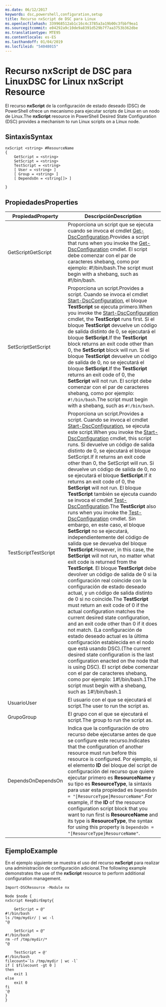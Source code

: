 ```yaml
---
ms.date: 06/12/2017
keywords: dsc,powershell,configuration,setup
title: Recurso nxScript de DSC para Linux
ms.openlocfilehash: 339968512ab1c16c4c3785a3a19b00c3fbbf9ea1
ms.sourcegitcommit: e04292a9c10de9a8391d529b7f7aa3753b362dbe
ms.translationtype: MTE95
ms.contentlocale: es-ES
ms.lasthandoff: 01/04/2019
ms.locfileid: "54048015"
---
```

# <a name="dsc-for-linux-nxscript-resource"></a><span data-ttu-id="272f8-103">Recurso nxScript de DSC para Linux</span><span class="sxs-lookup"><span data-stu-id="272f8-103">DSC for Linux nxScript Resource</span></span>

<span data-ttu-id="272f8-104">El recurso **nxScript** de la configuración de estado deseado (DSC) de PowerShell ofrece un mecanismo para ejecutar scripts de Linux en un nodo de Linux.</span><span class="sxs-lookup"><span data-stu-id="272f8-104">The **nxScript** resource in PowerShell Desired State Configuration (DSC) provides a mechanism to run Linux scripts on a Linux node.</span></span>

## <a name="syntax"></a><span data-ttu-id="272f8-105">Sintaxis</span><span class="sxs-lookup"><span data-stu-id="272f8-105">Syntax</span></span>

```
nxScript <string> #ResourceName
{
    GetScript = <string>
    SetScript = <string>
    TestScript = <string>
    [ User = <string> ]
    [ Group = <string> ]
    [ DependsOn = <string[]> ]

}
```

## <a name="properties"></a><span data-ttu-id="272f8-106">Propiedades</span><span class="sxs-lookup"><span data-stu-id="272f8-106">Properties</span></span>

|  <span data-ttu-id="272f8-107">Propiedad</span><span class="sxs-lookup"><span data-stu-id="272f8-107">Property</span></span> |  <span data-ttu-id="272f8-108">Descripción</span><span class="sxs-lookup"><span data-stu-id="272f8-108">Description</span></span> |
|---|---|
| <span data-ttu-id="272f8-109">GetScript</span><span class="sxs-lookup"><span data-stu-id="272f8-109">GetScript</span></span>| <span data-ttu-id="272f8-110">Proporciona un script que se ejecuta cuando se invoca el cmdlet [Get-DscConfiguration](https://technet.microsoft.com/en-us/library/dn521625.aspx).</span><span class="sxs-lookup"><span data-stu-id="272f8-110">Provides a script that runs when you invoke the [Get-DscConfiguration](https://technet.microsoft.com/en-us/library/dn521625.aspx) cmdlet.</span></span> <span data-ttu-id="272f8-111">El script debe comenzar con el par de caracteres shebang, como por ejemplo: #!/bin/bash.</span><span class="sxs-lookup"><span data-stu-id="272f8-111">The script must begin with a shebang, such as #!/bin/bash.</span></span>|
| <span data-ttu-id="272f8-112">SetScript</span><span class="sxs-lookup"><span data-stu-id="272f8-112">SetScript</span></span>| <span data-ttu-id="272f8-113">Proporciona un script.</span><span class="sxs-lookup"><span data-stu-id="272f8-113">Provides a script.</span></span> <span data-ttu-id="272f8-114">Cuando se invoca el cmdlet [Start-DscConfiguration](https://technet.microsoft.com/en-us/library/dn521623.aspx), el bloque **TestScript** se ejecuta primero.</span><span class="sxs-lookup"><span data-stu-id="272f8-114">When you invoke the [Start-DscConfiguration](https://technet.microsoft.com/en-us/library/dn521623.aspx) cmdlet, the **TestScript** runs first.</span></span> <span data-ttu-id="272f8-115">Si el bloque **TestScript** devuelve un código de salida distinto de 0, se ejecutará el bloque **SetScript**.</span><span class="sxs-lookup"><span data-stu-id="272f8-115">If the **TestScript** block returns an exit code other than 0, the **SetScript** block will run.</span></span> <span data-ttu-id="272f8-116">Si el bloque **TestScript** devuelve un código de salida de 0, no se ejecutará el bloque **SetScript**.</span><span class="sxs-lookup"><span data-stu-id="272f8-116">If the **TestScript** returns an exit code of 0, the **SetScript** will not run.</span></span> <span data-ttu-id="272f8-117">El script debe comenzar con el par de caracteres shebang, como por ejemplo: `#!/bin/bash`.</span><span class="sxs-lookup"><span data-stu-id="272f8-117">The script must begin with a shebang, such as `#!/bin/bash`.</span></span>|
| <span data-ttu-id="272f8-118">TestScript</span><span class="sxs-lookup"><span data-stu-id="272f8-118">TestScript</span></span>| <span data-ttu-id="272f8-119">Proporciona un script.</span><span class="sxs-lookup"><span data-stu-id="272f8-119">Provides a script.</span></span> <span data-ttu-id="272f8-120">Cuando se invoca el cmdlet [Start-DscConfiguration](https://technet.microsoft.com/en-us/library/dn521623.aspx), se ejecuta este script.</span><span class="sxs-lookup"><span data-stu-id="272f8-120">When you invoke the [Start-DscConfiguration](https://technet.microsoft.com/en-us/library/dn521623.aspx) cmdlet, this script runs.</span></span> <span data-ttu-id="272f8-121">Si devuelve un código de salida distinto de 0, se ejecutará el bloque SetScript.</span><span class="sxs-lookup"><span data-stu-id="272f8-121">If it returns an exit code other than 0, the SetScript will run.</span></span> <span data-ttu-id="272f8-122">Si devuelve un código de salida de 0, no se ejecutará el bloque **SetScript**.</span><span class="sxs-lookup"><span data-stu-id="272f8-122">If it returns an exit code of 0, the **SetScript** will not run.</span></span> <span data-ttu-id="272f8-123">El bloque **TestScript** también se ejecuta cuando se invoca el cmdlet [Test-DscConfiguration](https://technet.microsoft.com/en-us/library/dn407382.aspx).</span><span class="sxs-lookup"><span data-stu-id="272f8-123">The **TestScript** also runs when you invoke the [Test-DscConfiguration](https://technet.microsoft.com/en-us/library/dn407382.aspx) cmdlet.</span></span> <span data-ttu-id="272f8-124">Sin embargo, en este caso, el bloque **SetScript** no se ejecutará, independientemente del código de salida que se devuelva del bloque **TestScript**.</span><span class="sxs-lookup"><span data-stu-id="272f8-124">However, in this case, the **SetScript** will not run, no matter what exit code is returned from the **TestScript**.</span></span> <span data-ttu-id="272f8-125">El bloque **TestScript** debe devolver un código de salida de 0 si la configuración real coincide con la configuración de estado deseado actual, y un código de salida distinto de 0 si no coincide.</span><span class="sxs-lookup"><span data-stu-id="272f8-125">The **TestScript** must return an exit code of 0 if the actual configuration matches the current desired state configuration, and an exit code other than 0 if it does not match.</span></span> <span data-ttu-id="272f8-126">(La configuración de estado deseado actual es la última configuración establecida en el nodo que está usando DSC).</span><span class="sxs-lookup"><span data-stu-id="272f8-126">(The current desired state configuration is the last configuration enacted on the node that is using DSC).</span></span> <span data-ttu-id="272f8-127">El script debe comenzar con el par de caracteres shebang, como por ejemplo: 1#!/bin/bash.1</span><span class="sxs-lookup"><span data-stu-id="272f8-127">The script must begin with a shebang, such as 1#!/bin/bash.1</span></span>|
| <span data-ttu-id="272f8-128">Usuario</span><span class="sxs-lookup"><span data-stu-id="272f8-128">User</span></span>| <span data-ttu-id="272f8-129">El usuario con el que se ejecutará el script.</span><span class="sxs-lookup"><span data-stu-id="272f8-129">The user to run the script as.</span></span>|
| <span data-ttu-id="272f8-130">Grupo</span><span class="sxs-lookup"><span data-stu-id="272f8-130">Group</span></span>| <span data-ttu-id="272f8-131">El grupo con el que se ejecutará el script.</span><span class="sxs-lookup"><span data-stu-id="272f8-131">The group to run the script as.</span></span>|
| <span data-ttu-id="272f8-132">DependsOn</span><span class="sxs-lookup"><span data-stu-id="272f8-132">DependsOn</span></span> | <span data-ttu-id="272f8-133">Indica que la configuración de otro recurso debe ejecutarse antes de que se configure este recurso.</span><span class="sxs-lookup"><span data-stu-id="272f8-133">Indicates that the configuration of another resource must run before this resource is configured.</span></span> <span data-ttu-id="272f8-134">Por ejemplo, si el elemento **ID** del bloque del script de configuración del recurso que quiere ejecutar primero es **ResourceName** y su tipo es **ResourceType**, la sintaxis para usar esta propiedad es `DependsOn = "[ResourceType]ResourceName"`.</span><span class="sxs-lookup"><span data-stu-id="272f8-134">For example, if the **ID** of the resource configuration script block that you want to run first is **ResourceName** and its type is **ResourceType**, the syntax for using this property is `DependsOn = "[ResourceType]ResourceName"`.</span></span>|

## <a name="example"></a><span data-ttu-id="272f8-135">Ejemplo</span><span class="sxs-lookup"><span data-stu-id="272f8-135">Example</span></span>

<span data-ttu-id="272f8-136">En el ejemplo siguiente se muestra el uso del recurso **nxScript** para realizar una administración de configuración adicional.</span><span class="sxs-lookup"><span data-stu-id="272f8-136">The following example demonstrates the use of the **nxScript** resource to perform additional configuration management.</span></span>

```
Import-DSCResource -Module nx

Node $node {
nxScript KeepDirEmpty{

    GetScript = @"
#!/bin/bash
ls /tmp/mydir/ | wc -l
"@

    SetScript = @"
#!/bin/bash
rm -rf /tmp/mydir/*
"@

    TestScript = @'
#!/bin/bash
filecount=`ls /tmp/mydir | wc -l`
if [ $filecount -gt 0 ]
then
    exit 1
else
    exit 0
fi
'@
}
}
```